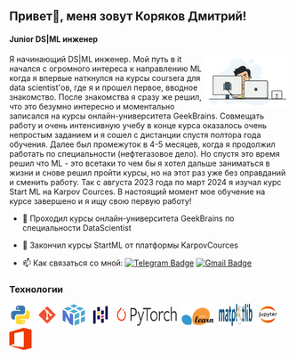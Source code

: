 <!--
**koryakovda/koryakovda** is a ✨ _special_ ✨ repository because its `README.md` (this file) appears on your GitHub profile.

Here are some ideas to get you started:

- 🔭 I’m currently working on ...
- 🌱 I’m currently learning ...
- 👯 I’m looking to collaborate on ...
- 🤔 I’m looking for help with ...
- 💬 Ask me about ...
- 📫 How to reach me: ...
- 😄 Pronouns: ...
- ⚡ Fun fact: ...
-->

## Привет👋, меня зовут Коряков Дмитрий!

#### Junior DS|ML инженер
<!--Intro Section-->

<img src="https://github.com/abhinav-bohra/abhinav-bohra/blob/main/intro.gif" width="30%" align="right">
Я начинающий DS|ML инженер. Мой путь в it начался с огромного интереса к направлению ML когда я впервые наткнулся на курсы coursera для data scientist'ов, где я и прошел первое, вводное знакомство. После знакомства я сразу же решил, что это безумно интересно и моментально записался на курсы онлайн-университета GeekBrains. Совмещать работу и очень интенсивную учебу в конце курса оказалось очень непростым заданием и я сошел с дистанции спустя полтора года обучения. Далее был промежуток в 4-5 месяцев, когда я продолжил работать по специальности (нефтегазовое дело). Но спустя это время решил что ML - это всетаки то чем бы я хотел дальше заниматься в жизни и снове решил пройти курсы, но на этот раз уже без оправданий и сменить работу. Так с августа 2023 года по март 2024 я изучал курс Start ML на Karpov Cources. В настоящий момент мое обучение на курсе завершено и я ищу свою первую работу!

- :brain:  Проходил курсы онлайн-университета GeekBrains по специальности DataScientist

- :seedling: Закончил курсы StartML от платформы KarpovCources

- :mailbox: Как связаться со мной: [![Telegram Badge](https://img.shields.io/badge/-Dmitrii_Koriakov-blue?style=flat&logo=Telegram&logoColor=white)](https://t.me/Dmitriy_Koryakov) [![Gmail Badge](https://img.shields.io/badge/-Gmail-red?style=flat&logo=Gmail&logoColor=white)](mailto:koryakovda@gmail.com)

<!--Skills Section-->
### Технологии
<p align="left">
	<img src="https://github.com/PKief/vscode-material-icon-theme/blob/main/icons/python.svg" alt="python" width="40" height="40" />&nbsp;
	<img src="https://github.com/koryakovda/koryakovda/blob/main/icons/git.svg" alt="Git" width="40" height="40" />&nbsp;
	<img src="https://github.com/koryakovda/koryakovda/blob/main/icons/numpy.svg" alt="Numpy" width="40" height="40" />&nbsp;
	<img src="https://github.com/koryakovda/koryakovda/blob/main/icons/pandas.svg" alt="Pandas" width="40" height="40" />&nbsp;	
	<img src="https://github.com/koryakovda/koryakovda/blob/main/icons/pytorch.png" alt="PyTorch" width="110" height="35" />&nbsp;
	<img src="https://github.com/koryakovda/koryakovda/blob/main/icons/scikit learn.png" alt="Scikit Learn" width="60" height="40" />&nbsp;
 	<img src="https://github.com/koryakovda/koryakovda/blob/main/icons/matplotlib.svg" alt="Matplotlib" width="60" height="40" />&nbsp;
	<img src="https://github.com/koryakovda/koryakovda/blob/main/icons/jupyter.png" alt="Jupyter" width="40" height="40" />&nbsp;
	<img src="https://github.com/koryakovda/koryakovda/blob/main/icons/office.svg" alt="Office" width="40" height="40" />&nbsp;
</p><br>

<!--GitHub Section-->
<!--
### GitHub статистика:

<a href="http://www.github.com/koryakovda"><img src="https://github-readme-stats.vercel.app/api?username=koryakovda&show_icons=true&hide=&count_private=true&title_color=0891b2&text_color=ffffff&icon_color=0891b2&bg_color=1c1917&hide_border=true&show_icons=true" alt="KoriakovDmitrii's GitHub stats" /></a>

-->
